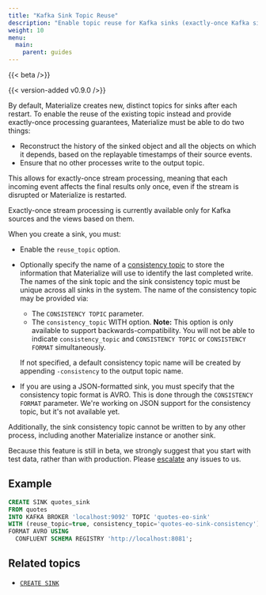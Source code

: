 ```yaml
---
title: "Kafka Sink Topic Reuse"
description: "Enable topic reuse for Kafka sinks (exactly-once Kafka sinks)."
weight: 10
menu:
  main:
    parent: guides
---
```


{{< beta />}}

{{< version-added v0.9.0 />}}

By default, Materialize creates new, distinct topics for sinks after each restart. To enable the reuse of the existing topic instead and provide exactly-once processing guarantees, Materialize must be able to do two
things:

* Reconstruct the history of the sinked object and all the objects on which it depends, based on the replayable timestamps of their source events.
* Ensure that no other processes write to the output topic.

This allows for exactly-once stream processing, meaning that each incoming event affects the final results only once, even if the stream is disrupted or Materialize is restarted.

Exactly-once stream processing is currently available only for Kafka sources and the views based on them.

When you create a sink, you must:

- Enable the `reuse_topic` option.
- Optionally specify the name of a [consistency topic](/sql/create-sink/#consistency-metadata) to store the information that Materialize will use to identify the last completed write. The names of the sink topic and the sink consistency topic must be unique across all sinks in the system. The name of the consistency topic may be provided via:
    * The `CONSISTENCY TOPIC` parameter.
    * The `consistency_topic` WITH option. **Note:** This option is only available to support backwards-compatibility. You will not be able to indicate `consistency_topic` and `CONSISTENCY TOPIC` or `CONSISTENCY FORMAT` simultaneously.

    If not specified, a default consistency topic name will be created by appending `-consistency` to the output topic name.
- If you are using a JSON-formatted sink, you must specify that the consistency topic format is AVRO. This is done through the `CONSISTENCY FORMAT` parameter. We're working on JSON support for the consistency topic, but it's not available yet.

Additionally, the sink consistency topic cannot be written to by any other process, including another Materialize instance or another sink.

Because this feature is still in beta, we strongly suggest that you start with test data, rather than with production. Please [escalate](https://github.com/MaterializeInc/materialize/issues/new/choose) any issues to us.

## Example

  ```sql
  CREATE SINK quotes_sink
  FROM quotes
  INTO KAFKA BROKER 'localhost:9092' TOPIC 'quotes-eo-sink'
  WITH (reuse_topic=true, consistency_topic='quotes-eo-sink-consistency')
  FORMAT AVRO USING
    CONFLUENT SCHEMA REGISTRY 'http://localhost:8081';
```

## Related topics

* [`CREATE SINK`](/sql/create-sink/)
